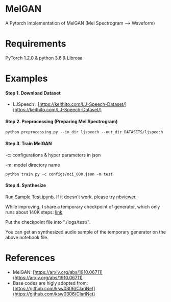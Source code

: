 # MelGAN
A Pytorch Implementation of MelGAN (Mel Spectrogram --> Waveform)


# Requirements

PyTorch 1.2.0 & python 3.6 & Librosa

# Examples

#### Step 1. Download Dataset

- LJSpeech : [https://keithito.com/LJ-Speech-Dataset/](https://keithito.com/LJ-Speech-Dataset/)

#### Step 2. Preprocessing (Preparing Mel Spectrogram)

`python preprocessing.py --in_dir ljspeech --out_dir DATASETS/ljspeech`

#### Step 3. Train MelGAN

-c: configurations & hyper parameters in json

-m: model directory name

`python train.py -c configs/nci_000.json -m test`

#### Step 4. Synthesize

Run [Sample Test.ipynb](./Sample%20Test.ipynb). If it doesn't work, please try [nbviewer](https://nbviewer.jupyter.org/github/jaywalnut310/MelGAN-Pytorch/blob/master/Sample%20Test.ipynb).

While improving, I share a temporary checkpoint of generator, which only runs about 140K steps: [link](https://drive.google.com/open?id=1vBKtGwR4n0rw0VqfuybC5Obd8BqJEGcL)

Put the checkpoint file into "./logs/test/".

You can get an synthesized audio sample of the temporary generator on the above notebook file.


# References

- MelGAN: [https://arxiv.org/abs/1910.06711](https://arxiv.org/abs/1910.06711)
- Base codes are higly adopted from: [https://github.com/ksw0306/ClariNet](https://github.com/ksw0306/ClariNet)
